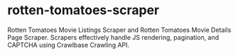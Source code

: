 # rotten-tomatoes-scraper
Rotten Tomatoes Movie Listings Scraper and Rotten Tomatoes Movie Details Page Scraper. Scrapers effectively handle JS rendering, pagination, and CAPTCHA using Crawlbase Crawling API.

